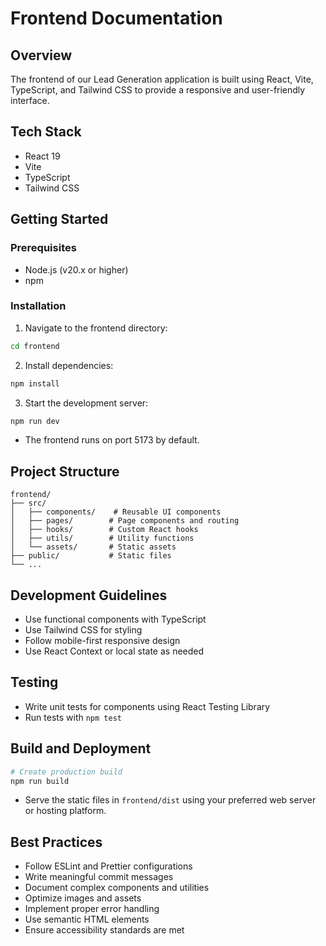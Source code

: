 # Frontend Documentation

## Overview
The frontend of our Lead Generation application is built using React, Vite, TypeScript, and Tailwind CSS to provide a responsive and user-friendly interface.

## Tech Stack
- React 19
- Vite
- TypeScript
- Tailwind CSS

## Getting Started

### Prerequisites
- Node.js (v20.x or higher)
- npm

### Installation
1. Navigate to the frontend directory:
```bash
cd frontend
```
2. Install dependencies:
```bash
npm install
```
3. Start the development server:
```bash
npm run dev
```
- The frontend runs on port 5173 by default.

## Project Structure
```
frontend/
├── src/
│   ├── components/    # Reusable UI components
│   ├── pages/        # Page components and routing
│   ├── hooks/        # Custom React hooks
│   ├── utils/        # Utility functions
│   └── assets/       # Static assets
├── public/           # Static files
└── ...
```

## Development Guidelines
- Use functional components with TypeScript
- Use Tailwind CSS for styling
- Follow mobile-first responsive design
- Use React Context or local state as needed

## Testing
- Write unit tests for components using React Testing Library
- Run tests with `npm test`

## Build and Deployment
```bash
# Create production build
npm run build
```
- Serve the static files in `frontend/dist` using your preferred web server or hosting platform.

## Best Practices
- Follow ESLint and Prettier configurations
- Write meaningful commit messages
- Document complex components and utilities
- Optimize images and assets
- Implement proper error handling
- Use semantic HTML elements
- Ensure accessibility standards are met 